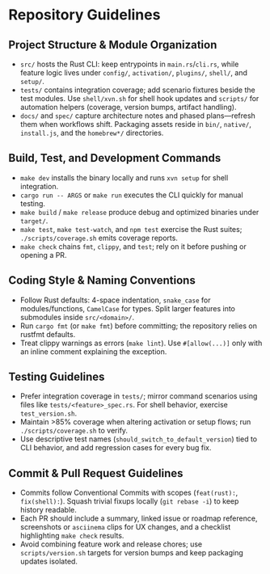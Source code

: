 # Repository Guidelines

## Project Structure & Module Organization
- `src/` hosts the Rust CLI: keep entrypoints in `main.rs`/`cli.rs`, while feature logic lives under `config/`, `activation/`, `plugins/`, `shell/`, and `setup/`.
- `tests/` contains integration coverage; add scenario fixtures beside the test modules. Use `shell/xvn.sh` for shell hook updates and `scripts/` for automation helpers (coverage, version bumps, artifact handling).
- `docs/` and `spec/` capture architecture notes and phased plans—refresh them when workflows shift. Packaging assets reside in `bin/`, `native/`, `install.js`, and the `homebrew*/` directories.

## Build, Test, and Development Commands
- `make dev` installs the binary locally and runs `xvn setup` for shell integration.
- `cargo run -- ARGS` or `make run` executes the CLI quickly for manual testing.
- `make build` / `make release` produce debug and optimized binaries under `target/`.
- `make test`, `make test-watch`, and `npm test` exercise the Rust suites; `./scripts/coverage.sh` emits coverage reports.
- `make check` chains `fmt`, `clippy`, and `test`; rely on it before pushing or opening a PR.

## Coding Style & Naming Conventions
- Follow Rust defaults: 4-space indentation, `snake_case` for modules/functions, `CamelCase` for types. Split larger features into submodules inside `src/<domain>/`.
- Run `cargo fmt` (or `make fmt`) before committing; the repository relies on rustfmt defaults.
- Treat clippy warnings as errors (`make lint`). Use `#[allow(...)]` only with an inline comment explaining the exception.

## Testing Guidelines
- Prefer integration coverage in `tests/`; mirror command scenarios using files like `tests/<feature>_spec.rs`. For shell behavior, exercise `test_version.sh`.
- Maintain >85% coverage when altering activation or setup flows; run `./scripts/coverage.sh` to verify.
- Use descriptive test names (`should_switch_to_default_version`) tied to CLI behavior, and add regression cases for every bug fix.

## Commit & Pull Request Guidelines
- Commits follow Conventional Commits with scopes (`feat(rust):`, `fix(shell):`). Squash trivial fixups locally (`git rebase -i`) to keep history readable.
- Each PR should include a summary, linked issue or roadmap reference, screenshots or `asciinema` clips for UX changes, and a checklist highlighting `make check` results.
- Avoid combining feature work and release chores; use `scripts/version.sh` targets for version bumps and keep packaging updates isolated.
